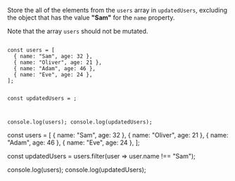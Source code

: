 Store the all of the elements
from the `users` array
in `updatedUsers`,
excluding the object that
has the value **"Sam"**
for the `name` property.

Note that the array `users`
should not be mutated.

<codeblock type="exercise" language="javascript" testMode="fixedInput">
<code>
const users = [
  { name: "Sam", age: 32 },
  { name: "Oliver", age: 21 },
  { name: "Adam", age: 46 },
  { name: "Eve", age: 24 },
];

const updatedUsers = ;

console.log(users);
console.log(updatedUsers);
</code>

<solution>
const users = [
  { name: "Sam", age: 32 },
  { name: "Oliver", age: 21 },
  { name: "Adam", age: 46 },
  { name: "Eve", age: 24 },
];

const updatedUsers = users.filter(user => user.name !== "Sam");

console.log(users);
console.log(updatedUsers);
</solution>
</codeblock>